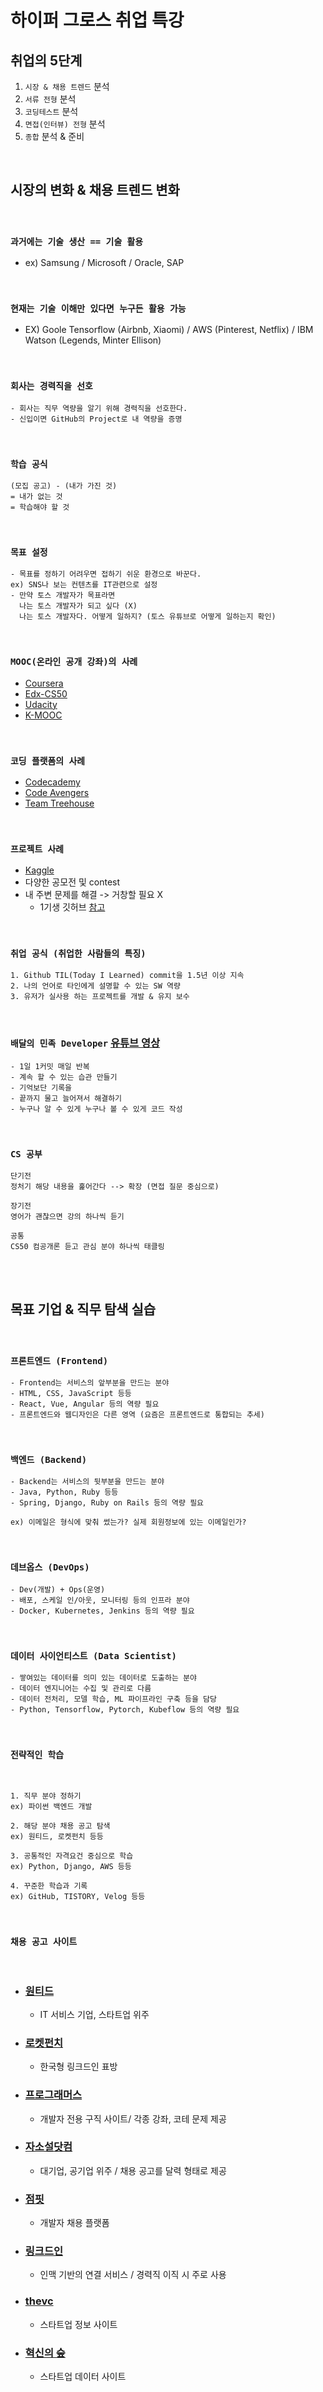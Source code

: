 # **하이퍼 그로스 취업 특강**

## **취업의 5단계**
1. `시장 & 채용 트렌드` 분석
2. `서류 전형` 분석
3. `코딩테스트` 분석
4. `면접(인터뷰) 전형` 분석
5. `종합` 분석 & 준비

<br/>

## **시장의 변화 & 채용 트렌드 변화**

<br/>

### `과거에는 기술 생산 == 기술 활용`
- ex) Samsung / Microsoft / Oracle, SAP

<br/>

### `현재는 기술 이해만 있다면 누구든 활용 가능`
- EX) Goole Tensorflow (Airbnb, Xiaomi) / AWS (Pinterest, Netflix) / IBM Watson (Legends, Minter Ellison)

<br/>

### `회사는 경력직을 선호`

```
- 회사는 직무 역량을 알기 위해 경력직을 선호한다.
- 신입이면 GitHub의 Project로 내 역량을 증명
```

<br/>

### `학습 공식`
```
(모집 공고) - (내가 가진 것)
= 내가 없는 것
= 학습해야 할 것
```

<br/>

### `목표 설정`
```
- 목표를 정하기 어려우면 접하기 쉬운 환경으로 바꾼다.
ex) SNS나 보는 컨텐츠를 IT관련으로 설정
- 만약 토스 개발자가 목표라면
  나는 토스 개발자가 되고 싶다 (X)
  나는 토스 개발자다. 어떻게 일하지? (토스 유튜브로 어떻게 일하는지 확인)
```

<br/>

### `MOOC(온라인 공개 강좌)의 사례`

- [Coursera](https://www.coursera.org/)
- [Edx-CS50](https://www.edx.org/)
- [Udacity](https://www.udacity.com/)
- [K-MOOC](http://www.kmooc.kr/)

<br/>

### `코딩 플랫폼의 사례`

- [Codecademy](https://www.codecademy.com/)
- [Code Avengers](https://www.codeavengers.com/)
- [Team Treehouse](https://teamtreehouse.com/)

<br/>

### `프로젝트 사례`

- [Kaggle](https://www.kaggle.com/)
- 다양한 공모전 및 contest
- 내 주변 문제를 해결 -> 거창할 필요 X
  - 1기생 깃허브 [참고](https://github.com/ejolie/sookjae)

<br/>

### `취업 공식 (취업한 사람들의 특징)`

```
1. Github TIL(Today I Learned) commit을 1.5년 이상 지속
2. 나의 언어로 타인에게 설명할 수 있는 SW 역량
3. 유저가 실사용 하는 프로젝트를 개발 & 유지 보수
```

<br/>

### `배달의 민족 Developer` [유튜브 영상](https://www.youtube.com/watch?v=V9AGvwPmnZU)

```
- 1일 1커밋 매일 반복
- 계속 할 수 있는 습관 만들기
- 기억보단 기록을
- 끝까지 물고 늘어져서 해결하기
- 누구나 알 수 있게 누구나 볼 수 있게 코드 작성
```

<br/>

### `CS 공부`

```
단기전
정처기 해당 내용을 훑어간다 --> 확장 (면접 질문 중심으로)

장기전
영어가 괜찮으면 강의 하나씩 듣기

공통
CS50 컴공개론 듣고 관심 분야 하나씩 태클링
```

<br/>
<br/>

## **목표 기업 & 직무 탐색 실습**

<br/>

### `프론트엔드 (Frontend)`

```
- Frontend는 서비스의 앞부분을 만드는 분야
- HTML, CSS, JavaScript 등등
- React, Vue, Angular 등의 역량 필요
- 프론트엔드와 웹디자인은 다른 영역 (요즘은 프론트엔드로 통합되는 추세)
```

<br/>

### `백엔드 (Backend)`

```
- Backend는 서비스의 뒷부분을 만드는 분야
- Java, Python, Ruby 등등
- Spring, Django, Ruby on Rails 등의 역량 필요

ex) 이메일은 형식에 맞춰 썼는가? 실제 회원정보에 있는 이메일인가?
```

<br/>

### `데브옵스 (DevOps)`

```
- Dev(개발) + Ops(운영)
- 배포, 스케일 인/아웃, 모니터링 등의 인프라 분야
- Docker, Kubernetes, Jenkins 등의 역량 필요
```

<br/>

### `데이터 사이언티스트 (Data Scientist)`

```
- 쌓여있는 데이터를 의미 있는 데이터로 도출하는 분야
- 데이터 엔지니어는 수집 및 관리로 다름
- 데이터 전처리, 모델 학습, ML 파이프라인 구축 등을 담당
- Python, Tensorflow, Pytorch, Kubeflow 등의 역량 필요
```

<br/>

### `전략적인 학습`

<br/>

```
1. 직무 분야 정하기
ex) 파이썬 백엔드 개발

2. 해당 분야 채용 공고 탐색
ex) 원티드, 로켓펀치 등등

3. 공통적인 자격요건 중심으로 학습
ex) Python, Django, AWS 등등

4. 꾸준한 학습과 기록
ex) GitHub, TISTORY, Velog 등등
```

<br/>

### `채용 공고 사이트`

<br/>

- ### [원티드](https://www.wanted.co.kr/)
  - IT 서비스 기업, 스타트업 위주
- ### [로켓펀치](https://www.rocketpunch.com/)
  - 한국형 링크드인 표방
- ### [프로그래머스](https://programmers.co.kr/)
  - 개발자 전용 구직 사이트/ 각종 강좌, 코테 문제 제공
- ### [자소설닷컴](https://jasoseol.com/)
  - 대기업, 공기업 위주 / 채용 공고를 달력 형태로 제공
- ### [점핏](https://www.jumpit.co.kr/)
  - 개발자 채용 플랫폼
- ### [링크드인](https://kr.linkedin.com/)
  - 인맥 기반의 연결 서비스 / 경력직 이직 시 주로 사용
- ### [thevc](https://thevc.kr/)
  - 스타트업 정보 사이트
- ### [혁신의 숲](https://www.innoforest.co.kr/)
  - 스타트업 데이터 사이트